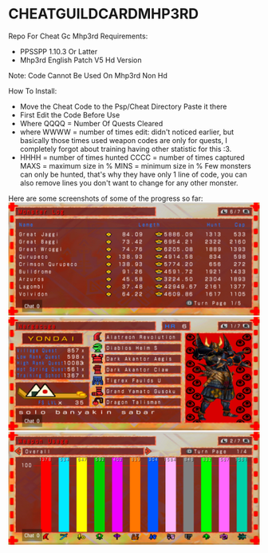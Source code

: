 # CHEATGUILDCARDMHP3RD
Repo For Cheat Gc Mhp3rd
Requirements:
 - PPSSPP 1.10.3 Or Latter
 - Mhp3rd English Patch V5 Hd Version

Note: Code Cannot Be Used On Mhp3rd Non Hd

How To Install:
 
- Move the Cheat Code to the Psp/Cheat Directory Paste it there
- First Edit the Code Before Use
- Where QQQQ = Number Of Quests Cleared
- where WWWW = number of times edit: didn't noticed earlier, but basically those times used weapon codes are only for quests, I completely forgot about training having other statistic for this :3.
- HHHH = number of times hunted
CCCC = number of times captured
MAXS = maximum size in %
MINS = minimum size in %
Few monsters can only be hunted, that's why they have only 1 line of code, you can also remove lines you don't want to change for any other monster.

Here are some screenshots of some of the progress so far:
![MHGC](SCREENSHOT/SAMPEL01.jpg?raw=true "MHGC") 
![MHGCQ](SCREENSHOT/SAMPEL02.jpg?raw=true "MHGCQ") 
![MHGCW](SCREENSHOT/SAMPEL03.jpg?raw=true "MHGCW") 

